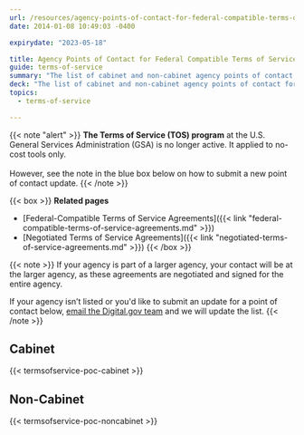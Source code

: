```yaml
---
url: /resources/agency-points-of-contact-for-federal-compatible-terms-of-service-agreements/
date: 2014-01-08 10:49:03 -0400

expirydate: "2023-05-18"

title: Agency Points of Contact for Federal Compatible Terms of Service Agreements
guide: terms-of-service
summary: "The list of cabinet and non-cabinet agency points of contact for the federal-compatible Terms of Service agreements."
deck: "The list of cabinet and non-cabinet agency points of contact for the federal-compatible Terms of Service agreements."
topics:
  - terms-of-service

---
```


{{< note "alert" >}}
**The Terms of Service (TOS) program** at the U.S. General Services Administration (GSA) is no longer active. It applied to no-cost tools only.<br /><br />However, see the note in the blue box below on how to submit a new point of contact update.
{{< /note >}}

{{< box >}}
**Related pages**

- [Federal-Compatible Terms of Service Agreements]({{< link "federal-compatible-terms-of-service-agreements.md" >}})
- [Negotiated Terms of Service Agreements]({{< link "negotiated-terms-of-service-agreements.md" >}})
{{< /box >}}

{{< note >}}
If your agency is part of a larger agency, your contact will be at the larger agency, as these agreements are negotiated and signed for the entire agency.

If your agency isn’t listed or you'd like to submit an update for a point of contact below, [email the Digital.gov team](mailto:digitalgov@gsa.gov) and we will update the list.
{{< /note >}}

## Cabinet

{{< termsofservice-poc-cabinet >}}

## Non-Cabinet

{{< termsofservice-poc-noncabinet >}}
